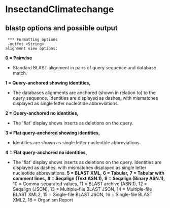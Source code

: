 # InsectandClimatechange

## blastp options and possible output
```
 *** Formatting options
 -outfmt <String>
alignment view options:
```
   **0 = Pairwise** 
   
   - Standard BLAST alignment in pairs of query sequence and database match.  


  **1 = Query-anchored showing identities,**

  - The databases alignments are anchored (shown in relation to) to the query sequence. Identities are displayed as dashes, with mismatches displayed as single letter nucleotide abbreviations.
  
  **2 = Query-anchored no identities,**
- The 'flat' display shows inserts as deletions on the query. 

**3 = Flat query-anchored showing identities,**
- Identities are shown as single letter nucleotide abbreviations.


**4 = Flat query-anchored no identities,**
-  The 'flat' display shows inserts as deletions on the query. Identities are displayed as dashes, with mismatches displayed as single letter nucleotide abbreviations.
**5 = BLAST XML,**
**6 = Tabular,**
**7 = Tabular with comment lines,**
**8 = Seqalign (Text ASN.1),**
**9 = Seqalign (Binary ASN.1),**
    10 = Comma-separated values,
    11 = BLAST archive (ASN.1),
    12 = Seqalign (JSON),
    13 = Multiple-file BLAST JSON,
    14 = Multiple-file BLAST XML2,
    15 = Single-file BLAST JSON,
    16 = Single-file BLAST XML2,
    18 = Organism Report
